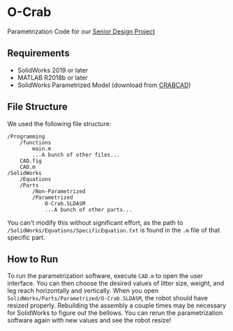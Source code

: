 # O-Crab

Parametrization Code for our [Senior Design Project](https://joshuaoreilly.com/pages/ocrab.html)

## Requirements

- SolidWorks 2019 or later
- MATLAB R2018b or later
- SolidWorks Parametrized Model (download from [CRABCAD](https://grabcad.com/library/o-crab-1))

## File Structure

We used the following file structure:

```
/Programming
	/functions
		main.m
		...A bunch of other files...
	CAD.fig
	CAD.m
/SolidWorks
	/Equations
	/Parts
		/Non-Parametrized
		/Parametrized
			O-Crab.SLDASM
			...A bunch of other parts...
```

You can't modify this without significant effort, as the path to `/SolidWorks/Equations/SpecificEquation.txt` is found in the `.m` file of that specific part.

## How to Run

To run the parametrization software, execute `CAD.m` to open the user interface. You can then choose the desired values of litter size, weight, and leg reach horizontally and vertically. When you open `SolidWorks/Parts/Parametrized/O-Crab.SLDASM`, the robot should have resized properly. Rebuilding the assembly a couple times may be necessary for SolidWorks to figure out the bellows. You can rerun the parametrization software again with new values and see the robot resize!